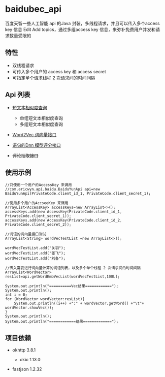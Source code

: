 # baidubec_api
百度天智一些人工智能 api 的Java 封装，多线程请求，并且可以传入多个access key 信息 Edit
Add topics，通过多组access key 信息，来弥补免费用户并发和请求数量受限的

## 特性
 - 双线程请求
 - 可传入多个用户的 access key 和 access secret
 - 可指定单个请求线程 2 次请求间的时间间隔

## Api 列表
 - [短文本相似度查询](https://cloud.baidu.com/doc/NLP/NLP-API.html#.9B.EF.6A.4F.BE.F7.B8.EF.B0.CC.A3.4A.62.3B.C5.00)
    - 单组短文本相似度查询
    - 多组短文本相似度查询
 
 - [Word2Vec 词向量接口](https://cloud.baidu.com/doc/NLP/NLP-API.html#.E8.BF.94.E5.9B.9E.E8.AF.B4.E6.98.8E)
 - [语句的Dnn 模型评分接口](https://cloud.baidu.com/doc/NLP/NLP-API.html#DNN.E8.AF.AD.E8.A8.80.E6.A8.A1.E5.9E.8B.E6.8E.A5.E5.8F.A3)
 - ~~评论抽取接口~~

## 使用示例

    //只使用一个用户的AccessKey 来调用
    //com.ericwyn.api.baidu.BaiduYunApi api=new BaiduYunApi(PrivateCode.client_id_1, PrivateCode.client_secret_1);
    
    //使用多个用户的AccseeKey 来调用
    ArrayList<AccessKey> accessKeys=new ArrayList<>();
    accessKeys.add(new AccessKey(PrivateCode.client_id_1, PrivateCode.client_secret_1));
    accessKeys.add(new AccessKey(PrivateCode.client_id_2, PrivateCode.client_secret_2));

    //词语的词向量接口测试
    ArrayList<String> wordVecTestList =new ArrayList<>();
    
    wordVecTestList.add("关羽");
    wordVecTestList.add("张飞");
    wordVecTestList.add("刘备");
    
    //传入需要进行词向量计算的词语列表，以及多个单个线程 2 次请求间的时间间隔
    ArrayList<WordVector> resList=api.getWordEmbVecList(wordVecTestList,100L);

    System.out.println("==========Vec结果============");
    System.out.println();
    int i = 0;
    for (WordVector wordVector:resList){
        System.out.println((i++) +":" + wordVector.getWord() +"\t"+ wordVector.showVec());
    }
    System.out.println();
    System.out.println("============结果=============");
    
    
## 项目依赖
 - okhttp 3.8.1
    - okio 1.13.0
    
 - fastjson 1.2.32
 

 
 